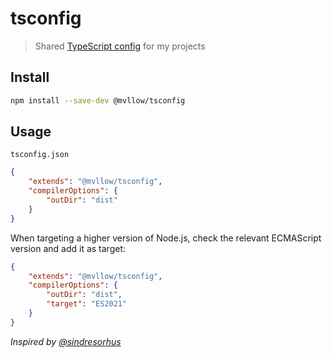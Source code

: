 # tsconfig

> Shared [TypeScript config](https://www.typescriptlang.org/docs/handbook/tsconfig-json.html) for my projects

## Install

```sh
npm install --save-dev @mvllow/tsconfig
```

## Usage

`tsconfig.json`

```json
{
	"extends": "@mvllow/tsconfig",
	"compilerOptions": {
		"outDir": "dist"
	}
}
```

When targeting a higher version of Node.js, check the relevant ECMAScript version and add it as target:

```json
{
	"extends": "@mvllow/tsconfig",
	"compilerOptions": {
		"outDir": "dist",
		"target": "ES2021"
	}
}
```

_Inspired by [@sindresorhus](https://github.com/sindresorhus)_
